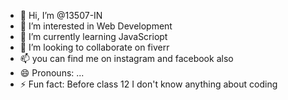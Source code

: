 - 👋 Hi, I’m @13507-IN
- 👀 I’m interested in Web Development 
- 🌱 I’m currently learning JavaScriopt
- 💞️ I’m looking to collaborate on fiverr
- 📫 you can find me on instagram and facebook also
- 😄 Pronouns: ...
- ⚡ Fun fact: Before class 12 I don't know anything about coding

<!---
13507-IN/13507-IN is a ✨ special ✨ repository because its `README.md` (this file) appears on your GitHub profile.
You can click the Preview link to take a look at your changes.
--->
